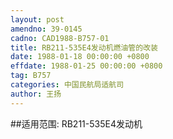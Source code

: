 ```yaml
---
layout: post
amendno: 39-0145
cadno: CAD1988-B757-01
title: RB211-535E4发动机燃油管的改装
date: 1988-01-18 00:00:00 +0800
effdate: 1988-01-25 00:00:00 +0800
tag: B757
categories: 中国民航局适航司
author: 王扬
---
```


##适用范围:
RB211-535E4发动机

